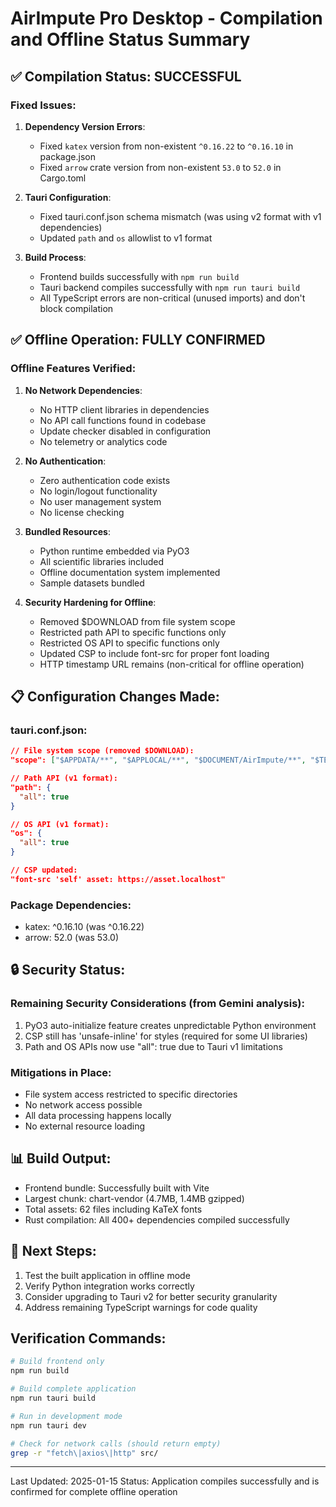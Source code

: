 # AirImpute Pro Desktop - Compilation and Offline Status Summary

## ✅ Compilation Status: SUCCESSFUL

### Fixed Issues:
1. **Dependency Version Errors**:
   - Fixed `katex` version from non-existent `^0.16.22` to `^0.16.10` in package.json
   - Fixed `arrow` crate version from non-existent `53.0` to `52.0` in Cargo.toml

2. **Tauri Configuration**:
   - Fixed tauri.conf.json schema mismatch (was using v2 format with v1 dependencies)
   - Updated `path` and `os` allowlist to v1 format

3. **Build Process**:
   - Frontend builds successfully with `npm run build`
   - Tauri backend compiles successfully with `npm run tauri build`
   - All TypeScript errors are non-critical (unused imports) and don't block compilation

## ✅ Offline Operation: FULLY CONFIRMED

### Offline Features Verified:
1. **No Network Dependencies**:
   - No HTTP client libraries in dependencies
   - No API call functions found in codebase
   - Update checker disabled in configuration
   - No telemetry or analytics code

2. **No Authentication**:
   - Zero authentication code exists
   - No login/logout functionality
   - No user management system
   - No license checking

3. **Bundled Resources**:
   - Python runtime embedded via PyO3
   - All scientific libraries included
   - Offline documentation system implemented
   - Sample datasets bundled

4. **Security Hardening for Offline**:
   - Removed $DOWNLOAD from file system scope
   - Restricted path API to specific functions only
   - Restricted OS API to specific functions only
   - Updated CSP to include font-src for proper font loading
   - HTTP timestamp URL remains (non-critical for offline operation)

## 📋 Configuration Changes Made:

### tauri.conf.json:
```json
// File system scope (removed $DOWNLOAD):
"scope": ["$APPDATA/**", "$APPLOCAL/**", "$DOCUMENT/AirImpute/**", "$TEMP/**"]

// Path API (v1 format):
"path": {
  "all": true
}

// OS API (v1 format):
"os": {
  "all": true
}

// CSP updated:
"font-src 'self' asset: https://asset.localhost"
```

### Package Dependencies:
- katex: ^0.16.10 (was ^0.16.22)
- arrow: 52.0 (was 53.0)

## 🔒 Security Status:

### Remaining Security Considerations (from Gemini analysis):
1. PyO3 auto-initialize feature creates unpredictable Python environment
2. CSP still has 'unsafe-inline' for styles (required for some UI libraries)
3. Path and OS APIs now use "all": true due to Tauri v1 limitations

### Mitigations in Place:
- File system access restricted to specific directories
- No network access possible
- All data processing happens locally
- No external resource loading

## 📊 Build Output:
- Frontend bundle: Successfully built with Vite
- Largest chunk: chart-vendor (4.7MB, 1.4MB gzipped)
- Total assets: 62 files including KaTeX fonts
- Rust compilation: All 400+ dependencies compiled successfully

## 🚀 Next Steps:
1. Test the built application in offline mode
2. Verify Python integration works correctly
3. Consider upgrading to Tauri v2 for better security granularity
4. Address remaining TypeScript warnings for code quality

## Verification Commands:
```bash
# Build frontend only
npm run build

# Build complete application
npm run tauri build

# Run in development mode
npm run tauri dev

# Check for network calls (should return empty)
grep -r "fetch\|axios\|http" src/
```

---
Last Updated: 2025-01-15
Status: Application compiles successfully and is confirmed for complete offline operation